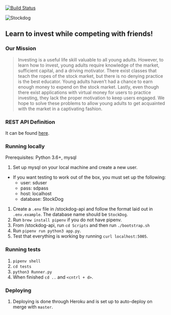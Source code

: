 [![Build Status](https://travis-ci.org/sshaul/StockDog.svg?branch=master)](https://travis-ci.org/sshaul/StockDog)

![Stockdog](https://github.com/sshaul/StockDog/blob/master/Assets/logoColor.png)
## Learn to invest while competing with friends!

### Our Mission
> Investing is a useful life skill valuable to all young adults. However, to learn how to invest, young adults require knowledge of the market, sufficient capital, and a driving motivator. There exist classes that teach the ropes of the stock market, but there is no denying practice is the best educator. Young adults haven’t had a chance to earn enough money to expend on the stock market. Lastly, even though there exist applications with virtual money for users to practice investing, they lack the proper motivation to keep users engaged. We hope to solve these problems to allow young adults to get acquainted with the market in a captivating fashion.


### REST API Definition
It can be found [here](https://stockdog.gitbook.io/project/rest-api).


### Running locally
Prerequisites: Python 3.6+, mysql
1. Set up mysql on your local machine and create a new user.
- If you want testing to work out of the box, you must set up the following:
    - user: sduser
    - pass: sdpass
    - host: localhost
    - database: StockDog
1. Create a `.env` file in /stockdog-api and follow the format laid out in `.env.example`. The database name should be `StockDog`.
1. Run `brew install pipenv` if you do not have pipenv.
1. From /stockdog-api, run `cd Scripts` and then run `./bootstrap.sh`
1. Run `pipenv run python3 app.py`.
1. Test that everything is working by running `curl localhost:5005`.

### Running tests
1. `pipenv shell`
1. `cd tests`
1. `python3 Runner.py`
1. When finished `cd ..` and `<cntrl + d>`.

### Deploying
1. Deploying is done through Heroku and is set up to auto-deploy on merge with `master`.